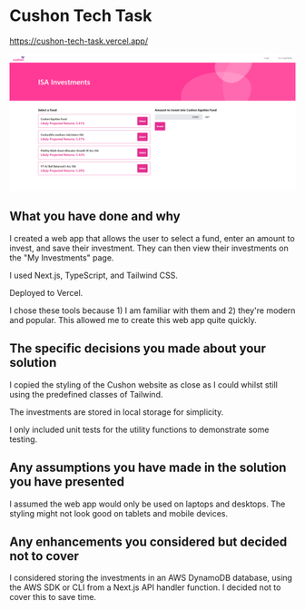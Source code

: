 # Cushon Tech Task

https://cushon-tech-task.vercel.app/

![Screenshot](./screenshot.png)

## What you have done and why
I created a web app that allows the user to select a fund, enter an amount to invest, and save their investment. They can then view their investments on the "My Investments" page. 

I used Next.js, TypeScript, and Tailwind CSS. 

Deployed to Vercel.

I chose these tools because 1) I am familiar with them and 2) they're modern and popular. This allowed me to create this web app quite quickly.

## The specific decisions you made about your solution
I copied the styling of the Cushon website as close as I could whilst still using the predefined classes of Tailwind. 

The investments are stored in local storage for simplicity.

I only included unit tests for the utility functions to demonstrate some testing.

## Any assumptions you have made in the solution you have presented
I assumed the web app would only be used on laptops and desktops. The styling might not look good on tablets and mobile devices.

## Any enhancements you considered but decided not to cover
I considered storing the investments in an AWS DynamoDB database, using the AWS SDK or CLI from a Next.js API handler function. I decided not to cover this to save time.